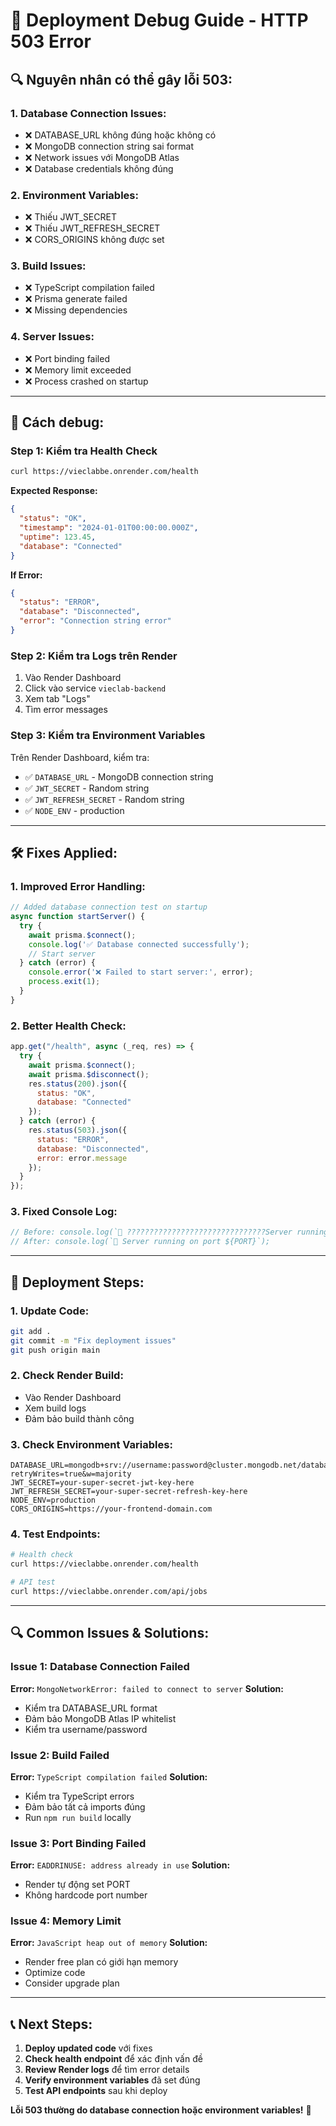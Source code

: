 # 🐛 Deployment Debug Guide - HTTP 503 Error

## 🔍 **Nguyên nhân có thể gây lỗi 503:**

### **1. Database Connection Issues:**
- ❌ DATABASE_URL không đúng hoặc không có
- ❌ MongoDB connection string sai format
- ❌ Network issues với MongoDB Atlas
- ❌ Database credentials không đúng

### **2. Environment Variables:**
- ❌ Thiếu JWT_SECRET
- ❌ Thiếu JWT_REFRESH_SECRET
- ❌ CORS_ORIGINS không được set

### **3. Build Issues:**
- ❌ TypeScript compilation failed
- ❌ Prisma generate failed
- ❌ Missing dependencies

### **4. Server Issues:**
- ❌ Port binding failed
- ❌ Memory limit exceeded
- ❌ Process crashed on startup

---

## 🔧 **Cách debug:**

### **Step 1: Kiểm tra Health Check**
```bash
curl https://vieclabbe.onrender.com/health
```

**Expected Response:**
```json
{
  "status": "OK",
  "timestamp": "2024-01-01T00:00:00.000Z",
  "uptime": 123.45,
  "database": "Connected"
}
```

**If Error:**
```json
{
  "status": "ERROR",
  "database": "Disconnected",
  "error": "Connection string error"
}
```

### **Step 2: Kiểm tra Logs trên Render**
1. Vào Render Dashboard
2. Click vào service `vieclab-backend`
3. Xem tab "Logs"
4. Tìm error messages

### **Step 3: Kiểm tra Environment Variables**
Trên Render Dashboard, kiểm tra:
- ✅ `DATABASE_URL` - MongoDB connection string
- ✅ `JWT_SECRET` - Random string
- ✅ `JWT_REFRESH_SECRET` - Random string
- ✅ `NODE_ENV` - production

---

## 🛠️ **Fixes Applied:**

### **1. Improved Error Handling:**
```javascript
// Added database connection test on startup
async function startServer() {
  try {
    await prisma.$connect();
    console.log('✅ Database connected successfully');
    // Start server
  } catch (error) {
    console.error('❌ Failed to start server:', error);
    process.exit(1);
  }
}
```

### **2. Better Health Check:**
```javascript
app.get("/health", async (_req, res) => {
  try {
    await prisma.$connect();
    await prisma.$disconnect();
    res.status(200).json({ 
      status: "OK", 
      database: "Connected" 
    });
  } catch (error) {
    res.status(503).json({ 
      status: "ERROR", 
      database: "Disconnected",
      error: error.message 
    });
  }
});
```

### **3. Fixed Console Log:**
```javascript
// Before: console.log(`🚀 ???????????????????????????????Server running on http://localhost:${PORT}`);
// After: console.log(`🚀 Server running on port ${PORT}`);
```

---

## 🚀 **Deployment Steps:**

### **1. Update Code:**
```bash
git add .
git commit -m "Fix deployment issues"
git push origin main
```

### **2. Check Render Build:**
- Vào Render Dashboard
- Xem build logs
- Đảm bảo build thành công

### **3. Check Environment Variables:**
```env
DATABASE_URL=mongodb+srv://username:password@cluster.mongodb.net/database?retryWrites=true&w=majority
JWT_SECRET=your-super-secret-jwt-key-here
JWT_REFRESH_SECRET=your-super-secret-refresh-key-here
NODE_ENV=production
CORS_ORIGINS=https://your-frontend-domain.com
```

### **4. Test Endpoints:**
```bash
# Health check
curl https://vieclabbe.onrender.com/health

# API test
curl https://vieclabbe.onrender.com/api/jobs
```

---

## 🔍 **Common Issues & Solutions:**

### **Issue 1: Database Connection Failed**
**Error:** `MongoNetworkError: failed to connect to server`
**Solution:**
- Kiểm tra DATABASE_URL format
- Đảm bảo MongoDB Atlas IP whitelist
- Kiểm tra username/password

### **Issue 2: Build Failed**
**Error:** `TypeScript compilation failed`
**Solution:**
- Kiểm tra TypeScript errors
- Đảm bảo tất cả imports đúng
- Run `npm run build` locally

### **Issue 3: Port Binding Failed**
**Error:** `EADDRINUSE: address already in use`
**Solution:**
- Render tự động set PORT
- Không hardcode port number

### **Issue 4: Memory Limit**
**Error:** `JavaScript heap out of memory`
**Solution:**
- Render free plan có giới hạn memory
- Optimize code
- Consider upgrade plan

---

## 📞 **Next Steps:**

1. **Deploy updated code** với fixes
2. **Check health endpoint** để xác định vấn đề
3. **Review Render logs** để tìm error details
4. **Verify environment variables** đã set đúng
5. **Test API endpoints** sau khi deploy

**Lỗi 503 thường do database connection hoặc environment variables!** 🔧

